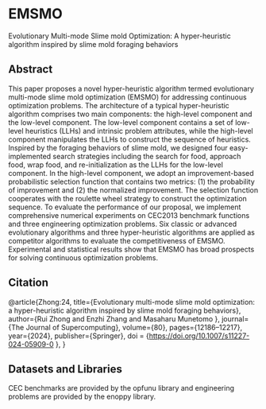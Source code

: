 # EMSMO
Evolutionary Multi-mode Slime mold Optimization: A hyper-heuristic algorithm inspired by slime mold foraging behaviors

## Abstract
This paper proposes a novel hyper-heuristic algorithm termed evolutionary multi-mode slime mold optimization (EMSMO) for addressing continuous optimization problems. The architecture of a typical hyper-heuristic algorithm comprises two main components: the high-level component and the low-level component. The low-level component contains a set of low-level heuristics (LLHs) and intrinsic problem attributes, while the high-level component manipulates the LLHs to construct the sequence of heuristics. Inspired by the foraging behaviors of slime mold, we designed four easy-implemented search strategies including the search for food, approach food, wrap food, and re-initialization as the LLHs for the low-level component. In the high-level component, we adopt an improvement-based probabilistic selection function that contains two metrics: (1) the probability of improvement and (2) the normalized improvement. The selection function cooperates with the roulette wheel strategy to construct the optimization sequence. To evaluate the performance of our proposal, we implement comprehensive numerical experiments on CEC2013 benchmark functions and three engineering optimization problems. Six classic or advanced evolutionary algorithms and three hyper-heuristic algorithms are applied as competitor algorithms to evaluate the competitiveness of EMSMO. Experimental and statistical results show that EMSMO has broad prospects for solving continuous optimization problems.

## Citation
@article{Zhong:24,
title={Evolutionary multi-mode slime mold optimization: a hyper-heuristic algorithm inspired by slime mold foraging behaviors},
author={Rui Zhong and Enzhi Zhang and Masaharu Munetomo },
journal={The Journal of Supercomputing},
volume={80},
pages={12186–12217},
year={2024},
publisher={Springer},
doi = {https://doi.org/10.1007/s11227-024-05909-0 },
}

## Datasets and Libraries
CEC benchmarks are provided by the opfunu library and engineering problems are provided by the enoppy library.
